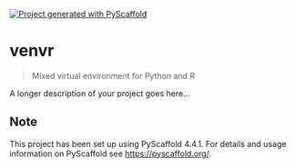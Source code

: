 <!-- These are examples of badges you might want to add to your README:
     please update the URLs accordingly

[![Built Status](https://api.cirrus-ci.com/github/<USER>/venvr.svg?branch=main)](https://cirrus-ci.com/github/<USER>/venvr)
[![ReadTheDocs](https://readthedocs.org/projects/venvr/badge/?version=latest)](https://venvr.readthedocs.io/en/stable/)
[![Coveralls](https://img.shields.io/coveralls/github/<USER>/venvr/main.svg)](https://coveralls.io/r/<USER>/venvr)
[![PyPI-Server](https://img.shields.io/pypi/v/venvr.svg)](https://pypi.org/project/venvr/)
[![Conda-Forge](https://img.shields.io/conda/vn/conda-forge/venvr.svg)](https://anaconda.org/conda-forge/venvr)
[![Monthly Downloads](https://pepy.tech/badge/venvr/month)](https://pepy.tech/project/venvr)
[![Twitter](https://img.shields.io/twitter/url/http/shields.io.svg?style=social&label=Twitter)](https://twitter.com/venvr)
-->

[![Project generated with PyScaffold](https://img.shields.io/badge/-PyScaffold-005CA0?logo=pyscaffold)](https://pyscaffold.org/)

# venvr

> Mixed virtual environment for Python and R

A longer description of your project goes here...


<!-- pyscaffold-notes -->

## Note

This project has been set up using PyScaffold 4.4.1. For details and usage
information on PyScaffold see https://pyscaffold.org/.

